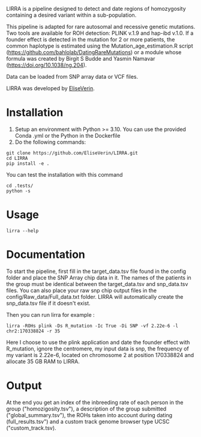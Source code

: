 LIRRA is a pipeline designed to detect and date regions of homozygosity containing a desired variant within a sub-population.

This pipeline is adapted for rare autosomal and recessive genetic mutations. Two tools are available for ROH detection: PLINK v.1.9 and hap-ibd v.1.0. If a founder effect is detected in the mutation for 2 or more patients, the common haplotype is estimated using the Mutation_age_estimation.R script (<https://github.com/bahlolab/DatingRareMutations>) or a module whose formula was created by Birgit S Budde and Yasmin Namavar (<https://doi.org/10.1038/ng.204>).

Data can be loaded from SNP array data or VCF files.

LIRRA was developed by [EliseVerin](https://github.com/EliseVerin/).

# Installation

1) Setup an environment with Python >= 3.10. You can use the provided Conda .yml or the Python in the Dockerfile
2) Do the following commands:

```
git clone https://github.com/EliseVerin/LIRRA.git
cd LIRRA
pip install -e .
```

You can test the installation with this command

```
cd .tests/
python -s 
```

# Usage

```
lirra --help 
```

# Documentation

To start the pipeline, first fill in the target_data.tsv file found in the config folder and place the SNP Array chip data in it. The names of the patients in the group must be identical between the target_data.tsv and snp_data.tsv files. You can also place your raw snp chip output files in the config/Raw_data/Full_data.txt folder. LIRRA will automatically create the snp_data.tsv file if it doesn't exist.

Then you can run lirra for example :

```
lirra -ROHs plink -Ds R_mutation -Ic True -Di SNP -vf 2.22e-6 -l chr2:170338824 -r 35
```

Here I choose to use the plink application and date the founder effect with R_mutation, ignore the centromere, my input data is snp, the frequency of my variant is 2.22e-6, located on chromosome 2 at position 170338824 and allocate 35 GB RAM to LIRRA.

# Output

At the end you get an index of the inbreeding rate of each person in the group ("homozigosity.tsv"), a description of the group submitted ("global_summary.tsv"), the ROHs taken into account during dating (full_results.tsv") and a custom track genome browser type UCSC ("custom_track.tsv).
